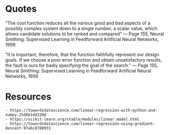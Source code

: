 # Quotes

"The cost function reduces all the various good and bad aspects of a possibly complex system down to a single number, a scalar value, which allows candidate solutions to be ranked and compared" — Page 155, Neural Smithing: Supervised Learning in Feedforward Artificial Neural Networks, 1999

"It is important, therefore, that the function faithfully represent our design goals. If we choose a poor error function and obtain unsatisfactory results, the fault is ours for badly specifying the goal of the search." — Page 155, Neural Smithing: Supervised Learning in Feedforward Artificial Neural Networks, 1999

# Resources
    - https://towardsdatascience.com/linear-regression-with-python-and-numpy-25d0e1dd220d
    - https://scikit-learn.org/stable/modules/linear_model.html
    - https://towardsdatascience.com/linear-regression-using-gradient-descent-97a6c8700931
